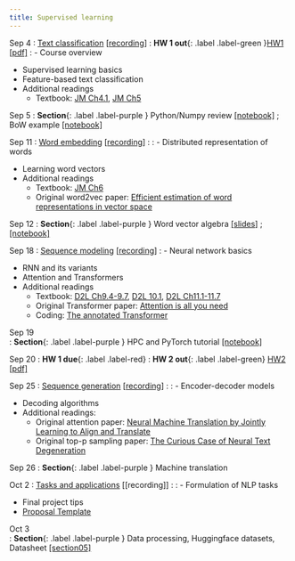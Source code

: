```yaml
---
title: Supervised learning 
---
```


Sep 4
: [Text classification](https://nyu-cs2590.github.io/course-material/fall2024/lecture/lec01/main.pdf) [[recording](https://nyu.zoom.us/rec/share/enf8wSBbYN1_dx787KnhOfMsCK3zE4Uveeib5Kspr3Xbjrl2oT05Cvz_GajKAMdm.oV0KLJwIXay9ErsA)]
  : **HW 1 out**{: .label .label-green }[HW1](https://github.com/nyu-cs2590/course-material/blob/gh-pages/fall2024/assignment/hw1/hw1.zip?raw=true) [[pdf]](https://nyu-cs2590.github.io/course-material/fall2024/assignment/hw1/hw1.pdf)
: - Course overview
  - Supervised learning basics
  - Feature-based text classification
  - Additional readings
    - Textbook: [JM Ch4.1](https://web.stanford.edu/~jurafsky/slp3/4.pdf), [JM Ch5](https://web.stanford.edu/~jurafsky/slp3/5.pdf)

Sep 5 
: **Section**{: .label .label-purple } Python/Numpy review [[notebook]](https://nyu-cs2590.github.io/course-material/fall2024/section/sec01/python_numpy_tutorial.ipynb) ; BoW example [[notebook]](https://nyu-cs2590.github.io/course-material/fall2024/section/sec01/BagOfWords.ipynb) 

Sep 11 
: [Word embedding](https://nyu-cs2590.github.io/course-material/fall2024/lecture/lec02/main.pdf) [[recording](https://nyu.zoom.us/rec/share/HiGUBIoGz8T57qa52kK4tr2_7CTmJBMDSMt7AmV3pCShhGZIUaRKJZG2xJO8Esx3.RCq3e6PZ_iQMoiYk)]
  : 
: - Distributed representation of words
  - Learning word vectors
  - Additional readings
    - Textbook: [JM Ch6](https://web.stanford.edu/~jurafsky/slp3/6.pdf)
    - Original word2vec paper: [Efficient estimation of word representations in vector space](https://arxiv.org/pdf/1301.3781)

Sep 12
: **Section**{: .label .label-purple } Word vector algebra [[slides]](https://nyu-cs2590.github.io/course-material/fall2024/section/sec02/sec02.pdf) ; [[notebook]](https://nyu-cs2590.github.io/course-material/fall2024/section/sec02/sec02.ipynb)

Sep 18 
: [Sequence modeling](https://nyu-cs2590.github.io/course-material/fall2024/lecture/lec03/main.pdf) [[recording](https://nyu.zoom.us/rec/share/9au3vHfTH0xO8TIYXn35iCc2IxGTfRNO1j1yQvsGvIXMu5xd-arqSg-tMlk9f2lC.i0L5byMZHU5Capn4)]
: - Neural network basics
  - RNN and its variants 
  - Attention and Transformers
  - Additional readings
    - Textbook: [D2L Ch9.4-9.7](https://d2l.ai/chapter_recurrent-neural-networks/index.html), [D2L 10.1](https://d2l.ai/chapter_recurrent-modern/lstm.html), [D2L Ch11.1-11.7](https://d2l.ai/chapter_recurrent-neural-networks/index.html)
    - Original Transformer paper: [Attention is all you need](https://arxiv.org/pdf/1706.03762)
    - Coding: [The annotated Transformer](https://nlp.seas.harvard.edu/annotated-transformer/)

Sep 19           
: **Section**{: .label .label-purple } HPC and PyTorch tutorial [[notebook]](https://colab.research.google.com/drive/1v0M4XwEPysR7_EnnyjMGAJlZBjYqqHWh?usp=sharing)

Sep 20
  : **HW 1 due**{: .label .label-red}
  : **HW 2 out**{: .label .label-green} [HW2](https://github.com/nyu-cs2590/course-material/blob/gh-pages/fall2024/assignment/hw2/hw2.zip?raw=true) [[pdf]](https://nyu-cs2590.github.io/course-material/fall2024/assignment/hw2/hw2.pdf)

Sep 25
: [Sequence generation](https://nyu-cs2590.github.io/course-material/fall2024/lecture/lec04/main.pdf) [[recording](https://nyu.zoom.us/rec/share/KIez1L-ENvUwSpcDFsPX938J-vvK5tplwgDxRZggdiVTx6TUuilbY6V0LwXl2FRp.TIEzFbtxkX5trKug)]
    : 
: - Encoder-decoder models
  - Decoding algorithms
  - Additional readings:
    - Original attention paper: [Neural Machine Translation by Jointly Learning to Align and Translate](https://arxiv.org/pdf/1409.0473)
    - Original top-p sampling paper: [The Curious Case of Neural Text Degeneration](https://arxiv.org/abs/1904.09751)

Sep 26
: **Section**{: .label .label-purple } Machine translation

Oct 2
: [Tasks and applications](https://nyu-cs2590.github.io/course-material/fall2024/lecture/lec05/main.pdf) [[recording]]
  : 
: - Formulation of NLP tasks
  - Final project tips
  - [Proposal Template](https://github.com/nyu-cs2590/course-material/blob/gh-pages/fall2024/project/DS-GA-1011%20proposal%20template.zip?raw=true)


Oct 3           
: **Section**{: .label .label-purple } Data processing, Huggingface datasets, Datasheet 
[[section05]](https://nyu-cs2590.github.io/course-material/fall2024/section/section05/sec05.pdf)

